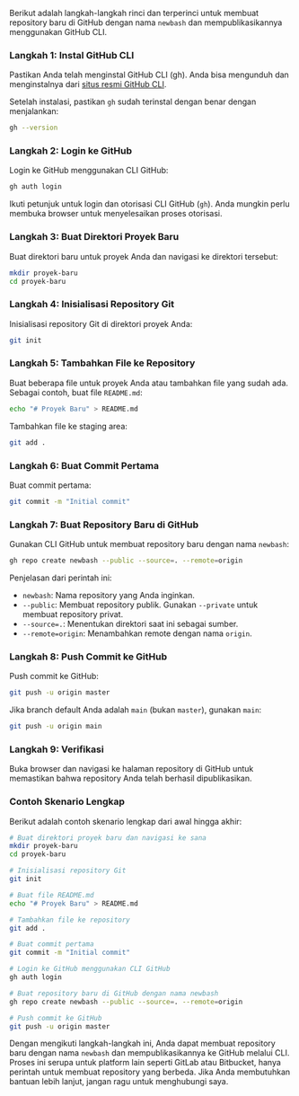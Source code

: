 Berikut adalah langkah-langkah rinci dan terperinci untuk membuat repository baru di GitHub dengan nama `newbash` dan mempublikasikannya menggunakan GitHub CLI.

### Langkah 1: Instal GitHub CLI

Pastikan Anda telah menginstal GitHub CLI (gh). Anda bisa mengunduh dan menginstalnya dari [situs resmi GitHub CLI](https://cli.github.com/).

Setelah instalasi, pastikan `gh` sudah terinstal dengan benar dengan menjalankan:

```sh
gh --version
```

### Langkah 2: Login ke GitHub

Login ke GitHub menggunakan CLI GitHub:

```sh
gh auth login
```

Ikuti petunjuk untuk login dan otorisasi CLI GitHub (`gh`). Anda mungkin perlu membuka browser untuk menyelesaikan proses otorisasi.

### Langkah 3: Buat Direktori Proyek Baru

Buat direktori baru untuk proyek Anda dan navigasi ke direktori tersebut:

```sh
mkdir proyek-baru
cd proyek-baru
```

### Langkah 4: Inisialisasi Repository Git

Inisialisasi repository Git di direktori proyek Anda:

```sh
git init
```

### Langkah 5: Tambahkan File ke Repository

Buat beberapa file untuk proyek Anda atau tambahkan file yang sudah ada. Sebagai contoh, buat file `README.md`:

```sh
echo "# Proyek Baru" > README.md
```

Tambahkan file ke staging area:

```sh
git add .
```

### Langkah 6: Buat Commit Pertama

Buat commit pertama:

```sh
git commit -m "Initial commit"
```

### Langkah 7: Buat Repository Baru di GitHub

Gunakan CLI GitHub untuk membuat repository baru dengan nama `newbash`:

```sh
gh repo create newbash --public --source=. --remote=origin
```

Penjelasan dari perintah ini:
- `newbash`: Nama repository yang Anda inginkan.
- `--public`: Membuat repository publik. Gunakan `--private` untuk membuat repository privat.
- `--source=.`: Menentukan direktori saat ini sebagai sumber.
- `--remote=origin`: Menambahkan remote dengan nama `origin`.

### Langkah 8: Push Commit ke GitHub

Push commit ke GitHub:

```sh
git push -u origin master
```

Jika branch default Anda adalah `main` (bukan `master`), gunakan `main`:

```sh
git push -u origin main
```

### Langkah 9: Verifikasi

Buka browser dan navigasi ke halaman repository di GitHub untuk memastikan bahwa repository Anda telah berhasil dipublikasikan.

### Contoh Skenario Lengkap

Berikut adalah contoh skenario lengkap dari awal hingga akhir:

```sh
# Buat direktori proyek baru dan navigasi ke sana
mkdir proyek-baru
cd proyek-baru

# Inisialisasi repository Git
git init

# Buat file README.md
echo "# Proyek Baru" > README.md

# Tambahkan file ke repository
git add .

# Buat commit pertama
git commit -m "Initial commit"

# Login ke GitHub menggunakan CLI GitHub
gh auth login

# Buat repository baru di GitHub dengan nama newbash
gh repo create newbash --public --source=. --remote=origin

# Push commit ke GitHub
git push -u origin master
```

Dengan mengikuti langkah-langkah ini, Anda dapat membuat repository baru dengan nama `newbash` dan mempublikasikannya ke GitHub melalui CLI. Proses ini serupa untuk platform lain seperti GitLab atau Bitbucket, hanya perintah untuk membuat repository yang berbeda. Jika Anda membutuhkan bantuan lebih lanjut, jangan ragu untuk menghubungi saya.